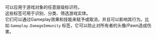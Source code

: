 可以应用于游戏对象的任意层级标识符。  
这些标签可用于识别、分类、筛选游戏实体。  
它们可以通过Gameplay效果和技能来赋予或取消，并且可以影响其行为。比如 `Gameplay.DamageImmunity` 标签，它可以防止对所有者的头像/Pawn造成伤害。